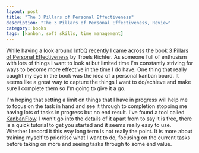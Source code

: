 ```yaml
---
layout: post
title: "The 3 Pillars of Personal Effectiveness"
description: "The 3 Pillars of Personal Effectiveness, Review"
category: books
tags: [kanban, soft skills, time management]
---
```


While having a look around <a href="http://www.infoq.com/">InfoQ</a> recently I came across the book <a href="http://www.infoq.com/minibooks/three-pillars">3 Pillars of Personal Effectiveness</a> by Troels Richter. As someone full of enthusism with lots of things I want to look at but limited time I'm constantly striving for ways to become more effective in the time I do have. One thing that really caught my eye in the book was the idea of a personal kanban board. It seems like a great way to capture the things I want to do/achieve and make sure I complete them so I'm going to give it a go.

I'm hoping that setting a limit on things that I have in progress will help me to focus on the task in hand and see it through to completion stopping me having lots of tasks in progress but no end result. I've found a tool called <a href="https://kanbanflow.com/">KanbanFlow</a>. I won't go into the details of it apart from to say it is free, there is a quick tutorial to get you started and it seems really easy to use. Whether I record it this way long term is not really the point. It is more about training myself to prioritise what I want to do, focusing on the current tasks before taking on more and seeing tasks through to some end value.